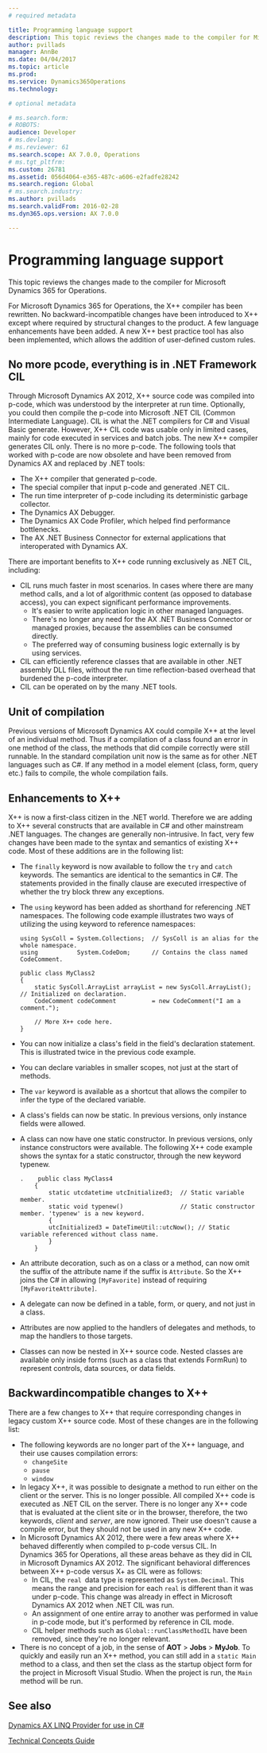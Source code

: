 ```yaml
---
# required metadata

title: Programming language support
description: This topic reviews the changes made to the compiler for Microsoft Dynamics 365 for Operations.
author: pvillads
manager: AnnBe
ms.date: 04/04/2017
ms.topic: article
ms.prod: 
ms.service: Dynamics365Operations
ms.technology: 

# optional metadata

# ms.search.form: 
# ROBOTS: 
audience: Developer
# ms.devlang: 
# ms.reviewer: 61
ms.search.scope: AX 7.0.0, Operations
# ms.tgt_pltfrm: 
ms.custom: 26781
ms.assetid: 056d4064-e365-487c-a606-e2fadfe28242
ms.search.region: Global
# ms.search.industry: 
ms.author: pvillads
ms.search.validFrom: 2016-02-28
ms.dyn365.ops.version: AX 7.0.0

---
```


# Programming language support

This topic reviews the changes made to the compiler for Microsoft Dynamics 365 for Operations.

For Microsoft Dynamics 365 for Operations, the X++ compiler has been rewritten. No backward-incompatible changes have been introduced to X++ except where required by structural changes to the product. A few language enhancements have been added. A new X++ best practice tool has also been implemented, which allows the addition of user-defined custom rules.

## No more pcode, everything is in .NET Framework CIL
Through Microsoft Dynamics AX 2012, X++ source code was compiled into p-code, which was understood by the interpreter at run time. Optionally, you could then compile the p-code into Microsoft .NET CIL (Common Intermediate Language). CIL is what the .NET compilers for C\# and Visual Basic generate. However, X++ CIL code was usable only in limited cases, mainly for code executed in services and batch jobs. The new X++ compiler generates CIL only. There is no more p-code. The following tools that worked with p-code are now obsolete and have been removed from Dynamics AX and replaced by .NET tools:

-   The X++ compiler that generated p-code.
-   The special compiler that input p-code and generated .NET CIL.
-   The run time interpreter of p-code including its deterministic garbage collector.
-   The Dynamics AX Debugger.
-   The Dynamics AX Code Profiler, which helped find performance bottlenecks.
-   The AX .NET Business Connector for external applications that interoperated with Dynamics AX.

There are important benefits to X++ code running exclusively as .NET CIL, including:

-   CIL runs much faster in most scenarios. In cases where there are many method calls, and a lot of algorithmic content (as opposed to database access), you can expect significant performance improvements.
    -   It's easier to write application logic in other managed languages.
    -   There's no longer any need for the AX .NET Business Connector or managed proxies, because the assemblies can be consumed directly.
    -   The preferred way of consuming business logic externally is by using services.
-   CIL can efficiently reference classes that are available in other .NET assembly DLL files, without the run time reflection-based overhead that burdened the p-code interpreter.
-   CIL can be operated on by the many .NET tools.

## Unit of compilation
Previous versions of Microsoft Dynamics AX could compile X++ at the level of an individual method. Thus if a compilation of a class found an error in one method of the class, the methods that did compile correctly were still runnable. In the standard compilation unit now is the same as for other .NET languages such as C\#. If any method in a model element (class, form, query etc.) fails to compile, the whole compilation fails.

## Enhancements to X++
X++ is now a first-class citizen in the .NET world. Therefore we are adding to X++ several constructs that are available in C\# and other mainstream .NET languages. The changes are generally non-intrusive. In fact, very few changes have been made to the syntax and semantics of existing X++ code. Most of these additions are in the following list:

-   The `finally` keyword is now available to follow the `try` and `catch` keywords. The semantics are identical to the semantics in C\#. The statements provided in the finally clause are executed irrespective of whether the try block threw any exceptions.
-   The `using` keyword has been added as shorthand for referencing .NET namespaces. The following code example illustrates two ways of utilizing the using keyword to reference namespaces:

        using SysColl = System.Collections;  // SysColl is an alias for the whole namespace.
        using           System.CodeDom;      // Contains the class named CodeComment.

        public class MyClass2
        {
            static SysColl.ArrayList arrayList = new SysColl.ArrayList(); // Initialized on declaration.
            CodeComment codeComment          = new CodeComment("I am a comment.");

            // More X++ code here.
        }

-   You can now initialize a class's field in the field's declaration statement. This is illustrated twice in the previous code example.
-   You can declare variables in smaller scopes, not just at the start of methods.
-   The `var` keyword is available as a shortcut that allows the compiler to infer the type of the declared variable.
-   A class's fields can now be static. In previous versions, only instance fields were allowed.
-   A class can now have one static constructor. In previous versions, only instance constructors were available. The following X++ code example shows the syntax for a static constructor, through the new keyword typenew.

        .    public class MyClass4
            {
                static utcdatetime utcInitialized3;  // Static variable member.
                static void typenew()                // Static constructor member. 'typenew' is a new keyword.
                {
                utcInitialized3 = DateTimeUtil::utcNow(); // Static variable referenced without class name.
                }
            }

-   An attribute decoration, such as on a class or a method, can now omit the suffix of the attribute name if the suffix is `Attribute`. So the X++ joins the C\# in allowing `[MyFavorite]` instead of requiring `[MyFavoriteAttribute]`.
-   A delegate can now be defined in a table, form, or query, and not just in a class.
-   Attributes are now applied to the handlers of delegates and methods, to map the handlers to those targets.
-   Classes can now be nested in X++ source code. Nested classes are available only inside forms (such as a class that extends FormRun) to represent controls, data sources, or data fields.

## Backwardincompatible changes to X++
There are a few changes to X++ that require corresponding changes in legacy custom X++ source code. Most of these changes are in the following list:

-   The following keywords are no longer part of the X++ language, and their use causes compilation errors:
    -   `changeSite`
    -   `pause`
    -   `window`
-   In legacy X++, it was possible to designate a method to run either on the client or the server. This is no longer possible. All compiled X++ code is executed as .NET CIL on the server. There is no longer any X++ code that is evaluated at the client site or in the browser, therefore, the two keywords, *client* and *server*, are now ignored. Their use doesn't cause a compile error, but they should not be used in any new X++ code.
-   In Microsoft Dynamics AX 2012, there were a few areas where X++ behaved differently when compiled to p-code versus CIL. In Dynamics 365 for Operations, all these areas behave as they did in CIL in Microsoft Dynamics AX 2012. The significant behavioral differences between X++ p-code versus X+ as CIL were as follows:
    -   In CIL, the `real `data type is represented as `System.Decimal`. This means the range and precision for each `real` is different than it was under p-code. This change was already in effect in Microsoft Dynamics AX 2012 when .NET CIL was run.
    -   An assignment of one entire array to another was performed in value in p-code mode, but it's performed by reference in CIL mode.
    -   CIL helper methods such as `Global::runClassMethodIL` have been removed, since they're no longer relevant.
-   There is no concept of a job, in the sense of **AOT** &gt; **Jobs** &gt; **MyJob**. To quickly and easily run an X++ method, you can still add in a `static Main` method to a class, and then set the class as the startup object form for the project in Microsoft Visual Studio. When the project is run, the `Main` method will be run.


See also
--------

[Dynamics AX LINQ Provider for use in C#](linq-provider-c.md)

[Technical Concepts Guide](developer-home-page.md)

